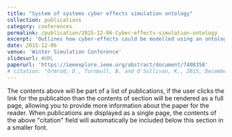 ```yaml
---
title: "System of systems cyber effects simulation ontology"
collection: publications
category: conferences
permalink: /publication/2015-12-06-Cyber-effects-simulation-ontology
excerpt: 'Outlines how cyber-effects could be modelled using an ontological structure'
date: 2015-12-06
venue: 'Winter Simulation Conference'
slidesurl: #URL
paperurl: 'https://ieeexplore.ieee.org/abstract/document/7408358'
# citation: "Ormrod, D., Turnbull, B. and O'Sullivan, K., 2015, December. System of systems cyber effects simulation ontology. In 2015 Winter Simulation Conference (WSC) (pp. 2475-2486). IEEE."
---
```


The contents above will be part of a list of publications, if the user clicks the link for the publication than the contents of section will be rendered as a full page, allowing you to provide more information about the paper for the reader. When publications are displayed as a single page, the contents of the above "citation" field will automatically be included below this section in a smaller font.